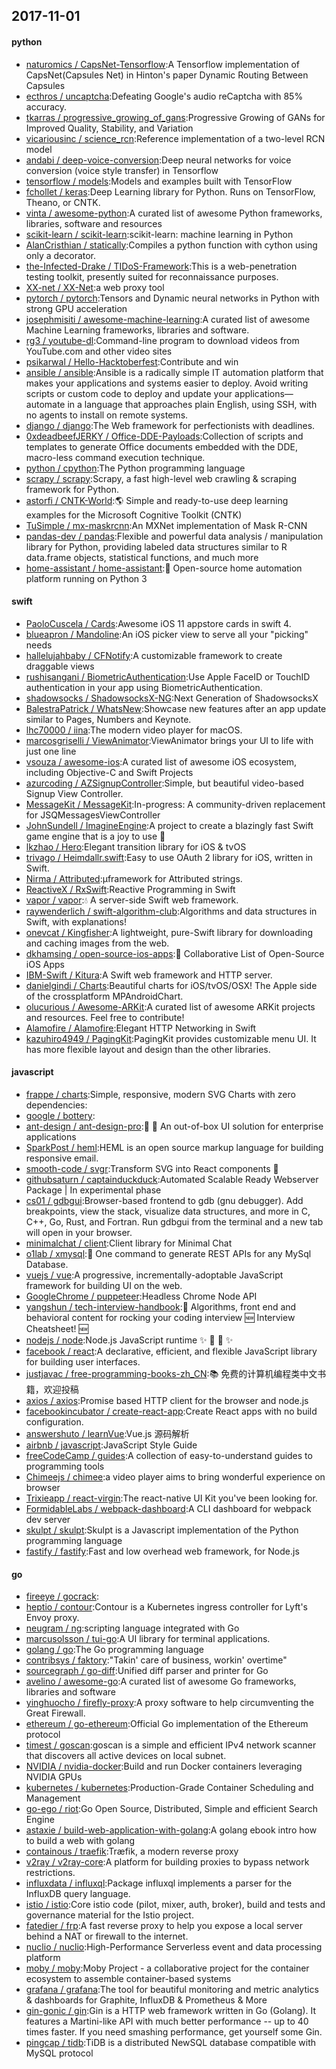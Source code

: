 ## 2017-11-01

#### python
* [naturomics / CapsNet-Tensorflow](https://github.com/naturomics/CapsNet-Tensorflow):A Tensorflow implementation of CapsNet(Capsules Net) in Hinton's paper Dynamic Routing Between Capsules
* [ecthros / uncaptcha](https://github.com/ecthros/uncaptcha):Defeating Google's audio reCaptcha with 85% accuracy.
* [tkarras / progressive_growing_of_gans](https://github.com/tkarras/progressive_growing_of_gans):Progressive Growing of GANs for Improved Quality, Stability, and Variation
* [vicariousinc / science_rcn](https://github.com/vicariousinc/science_rcn):Reference implementation of a two-level RCN model
* [andabi / deep-voice-conversion](https://github.com/andabi/deep-voice-conversion):Deep neural networks for voice conversion (voice style transfer) in Tensorflow
* [tensorflow / models](https://github.com/tensorflow/models):Models and examples built with TensorFlow
* [fchollet / keras](https://github.com/fchollet/keras):Deep Learning library for Python. Runs on TensorFlow, Theano, or CNTK.
* [vinta / awesome-python](https://github.com/vinta/awesome-python):A curated list of awesome Python frameworks, libraries, software and resources
* [scikit-learn / scikit-learn](https://github.com/scikit-learn/scikit-learn):scikit-learn: machine learning in Python
* [AlanCristhian / statically](https://github.com/AlanCristhian/statically):Compiles a python function with cython using only a decorator.
* [the-Infected-Drake / TIDoS-Framework](https://github.com/the-Infected-Drake/TIDoS-Framework):This is a web-penetration testing toolkit, presently suited for reconnaissance purposes.
* [XX-net / XX-Net](https://github.com/XX-net/XX-Net):a web proxy tool
* [pytorch / pytorch](https://github.com/pytorch/pytorch):Tensors and Dynamic neural networks in Python with strong GPU acceleration
* [josephmisiti / awesome-machine-learning](https://github.com/josephmisiti/awesome-machine-learning):A curated list of awesome Machine Learning frameworks, libraries and software.
* [rg3 / youtube-dl](https://github.com/rg3/youtube-dl):Command-line program to download videos from YouTube.com and other video sites
* [psikarwal / Hello-Hacktoberfest](https://github.com/psikarwal/Hello-Hacktoberfest):Contribute and win
* [ansible / ansible](https://github.com/ansible/ansible):Ansible is a radically simple IT automation platform that makes your applications and systems easier to deploy. Avoid writing scripts or custom code to deploy and update your applications— automate in a language that approaches plain English, using SSH, with no agents to install on remote systems.
* [django / django](https://github.com/django/django):The Web framework for perfectionists with deadlines.
* [0xdeadbeefJERKY / Office-DDE-Payloads](https://github.com/0xdeadbeefJERKY/Office-DDE-Payloads):Collection of scripts and templates to generate Office documents embedded with the DDE, macro-less command execution technique.
* [python / cpython](https://github.com/python/cpython):The Python programming language
* [scrapy / scrapy](https://github.com/scrapy/scrapy):Scrapy, a fast high-level web crawling & scraping framework for Python.
* [astorfi / CNTK-World](https://github.com/astorfi/CNTK-World):🌎 Simple and ready-to-use deep learning examples for the Microsoft Cognitive Toolkit (CNTK)
* [TuSimple / mx-maskrcnn](https://github.com/TuSimple/mx-maskrcnn):An MXNet implementation of Mask R-CNN
* [pandas-dev / pandas](https://github.com/pandas-dev/pandas):Flexible and powerful data analysis / manipulation library for Python, providing labeled data structures similar to R data.frame objects, statistical functions, and much more
* [home-assistant / home-assistant](https://github.com/home-assistant/home-assistant):🏡 Open-source home automation platform running on Python 3

#### swift
* [PaoloCuscela / Cards](https://github.com/PaoloCuscela/Cards):Awesome iOS 11 appstore cards in swift 4.
* [blueapron / Mandoline](https://github.com/blueapron/Mandoline):An iOS picker view to serve all your "picking" needs
* [hallelujahbaby / CFNotify](https://github.com/hallelujahbaby/CFNotify):A customizable framework to create draggable views
* [rushisangani / BiometricAuthentication](https://github.com/rushisangani/BiometricAuthentication):Use Apple FaceID or TouchID authentication in your app using BiometricAuthentication.
* [shadowsocks / ShadowsocksX-NG](https://github.com/shadowsocks/ShadowsocksX-NG):Next Generation of ShadowsocksX
* [BalestraPatrick / WhatsNew](https://github.com/BalestraPatrick/WhatsNew):Showcase new features after an app update similar to Pages, Numbers and Keynote.
* [lhc70000 / iina](https://github.com/lhc70000/iina):The modern video player for macOS.
* [marcosgriselli / ViewAnimator](https://github.com/marcosgriselli/ViewAnimator):ViewAnimator brings your UI to life with just one line
* [vsouza / awesome-ios](https://github.com/vsouza/awesome-ios):A curated list of awesome iOS ecosystem, including Objective-C and Swift Projects
* [azurcoding / AZSignupController](https://github.com/azurcoding/AZSignupController):Simple, but beautiful video-based Signup View Controller.
* [MessageKit / MessageKit](https://github.com/MessageKit/MessageKit):In-progress: A community-driven replacement for JSQMessagesViewController
* [JohnSundell / ImagineEngine](https://github.com/JohnSundell/ImagineEngine):A project to create a blazingly fast Swift game engine that is a joy to use 🚀
* [lkzhao / Hero](https://github.com/lkzhao/Hero):Elegant transition library for iOS & tvOS
* [trivago / Heimdallr.swift](https://github.com/trivago/Heimdallr.swift):Easy to use OAuth 2 library for iOS, written in Swift.
* [Nirma / Attributed](https://github.com/Nirma/Attributed):µframework for Attributed strings.
* [ReactiveX / RxSwift](https://github.com/ReactiveX/RxSwift):Reactive Programming in Swift
* [vapor / vapor](https://github.com/vapor/vapor):💧 A server-side Swift web framework.
* [raywenderlich / swift-algorithm-club](https://github.com/raywenderlich/swift-algorithm-club):Algorithms and data structures in Swift, with explanations!
* [onevcat / Kingfisher](https://github.com/onevcat/Kingfisher):A lightweight, pure-Swift library for downloading and caching images from the web.
* [dkhamsing / open-source-ios-apps](https://github.com/dkhamsing/open-source-ios-apps):📱 Collaborative List of Open-Source iOS Apps
* [IBM-Swift / Kitura](https://github.com/IBM-Swift/Kitura):A Swift web framework and HTTP server.
* [danielgindi / Charts](https://github.com/danielgindi/Charts):Beautiful charts for iOS/tvOS/OSX! The Apple side of the crossplatform MPAndroidChart.
* [olucurious / Awesome-ARKit](https://github.com/olucurious/Awesome-ARKit):A curated list of awesome ARKit projects and resources. Feel free to contribute!
* [Alamofire / Alamofire](https://github.com/Alamofire/Alamofire):Elegant HTTP Networking in Swift
* [kazuhiro4949 / PagingKit](https://github.com/kazuhiro4949/PagingKit):PagingKit provides customizable menu UI. It has more flexible layout and design than the other libraries.

#### javascript
* [frappe / charts](https://github.com/frappe/charts):Simple, responsive, modern SVG Charts with zero dependencies:
* [google / bottery](https://github.com/google/bottery):
* [ant-design / ant-design-pro](https://github.com/ant-design/ant-design-pro):👻 🎃 An out-of-box UI solution for enterprise applications
* [SparkPost / heml](https://github.com/SparkPost/heml):HEML is an open source markup language for building responsive email.
* [smooth-code / svgr](https://github.com/smooth-code/svgr):Transform SVG into React components 🦁
* [githubsaturn / captainduckduck](https://github.com/githubsaturn/captainduckduck):Automated Scalable Ready Webserver Package | In experimental phase
* [cs01 / gdbgui](https://github.com/cs01/gdbgui):Browser-based frontend to gdb (gnu debugger). Add breakpoints, view the stack, visualize data structures, and more in C, C++, Go, Rust, and Fortran. Run gdbgui from the terminal and a new tab will open in your browser.
* [minimalchat / client](https://github.com/minimalchat/client):Client library for Minimal Chat
* [o1lab / xmysql](https://github.com/o1lab/xmysql):🚀 One command to generate REST APIs for any MySql Database.
* [vuejs / vue](https://github.com/vuejs/vue):A progressive, incrementally-adoptable JavaScript framework for building UI on the web.
* [GoogleChrome / puppeteer](https://github.com/GoogleChrome/puppeteer):Headless Chrome Node API
* [yangshun / tech-interview-handbook](https://github.com/yangshun/tech-interview-handbook):💯 Algorithms, front end and behavioral content for rocking your coding interview 🆕 Interview Cheatsheet! 🆕
* [nodejs / node](https://github.com/nodejs/node):Node.js JavaScript runtime ✨ 🐢 🚀 ✨
* [facebook / react](https://github.com/facebook/react):A declarative, efficient, and flexible JavaScript library for building user interfaces.
* [justjavac / free-programming-books-zh_CN](https://github.com/justjavac/free-programming-books-zh_CN):📚 免费的计算机编程类中文书籍，欢迎投稿
* [axios / axios](https://github.com/axios/axios):Promise based HTTP client for the browser and node.js
* [facebookincubator / create-react-app](https://github.com/facebookincubator/create-react-app):Create React apps with no build configuration.
* [answershuto / learnVue](https://github.com/answershuto/learnVue):Vue.js 源码解析
* [airbnb / javascript](https://github.com/airbnb/javascript):JavaScript Style Guide
* [freeCodeCamp / guides](https://github.com/freeCodeCamp/guides):A collection of easy-to-understand guides to programming tools
* [Chimeejs / chimee](https://github.com/Chimeejs/chimee):a video player aims to bring wonderful experience on browser
* [Trixieapp / react-virgin](https://github.com/Trixieapp/react-virgin):The react-native UI Kit you've been looking for.
* [FormidableLabs / webpack-dashboard](https://github.com/FormidableLabs/webpack-dashboard):A CLI dashboard for webpack dev server
* [skulpt / skulpt](https://github.com/skulpt/skulpt):Skulpt is a Javascript implementation of the Python programming language
* [fastify / fastify](https://github.com/fastify/fastify):Fast and low overhead web framework, for Node.js

#### go
* [fireeye / gocrack](https://github.com/fireeye/gocrack):
* [heptio / contour](https://github.com/heptio/contour):Contour is a Kubernetes ingress controller for Lyft's Envoy proxy.
* [neugram / ng](https://github.com/neugram/ng):scripting language integrated with Go
* [marcusolsson / tui-go](https://github.com/marcusolsson/tui-go):A UI library for terminal applications.
* [golang / go](https://github.com/golang/go):The Go programming language
* [contribsys / faktory](https://github.com/contribsys/faktory):"Takin' care of business, workin' overtime"
* [sourcegraph / go-diff](https://github.com/sourcegraph/go-diff):Unified diff parser and printer for Go
* [avelino / awesome-go](https://github.com/avelino/awesome-go):A curated list of awesome Go frameworks, libraries and software
* [yinghuocho / firefly-proxy](https://github.com/yinghuocho/firefly-proxy):A proxy software to help circumventing the Great Firewall.
* [ethereum / go-ethereum](https://github.com/ethereum/go-ethereum):Official Go implementation of the Ethereum protocol
* [timest / goscan](https://github.com/timest/goscan):goscan is a simple and efficient IPv4 network scanner that discovers all active devices on local subnet.
* [NVIDIA / nvidia-docker](https://github.com/NVIDIA/nvidia-docker):Build and run Docker containers leveraging NVIDIA GPUs
* [kubernetes / kubernetes](https://github.com/kubernetes/kubernetes):Production-Grade Container Scheduling and Management
* [go-ego / riot](https://github.com/go-ego/riot):Go Open Source, Distributed, Simple and efficient Search Engine
* [astaxie / build-web-application-with-golang](https://github.com/astaxie/build-web-application-with-golang):A golang ebook intro how to build a web with golang
* [containous / traefik](https://github.com/containous/traefik):Træfik, a modern reverse proxy
* [v2ray / v2ray-core](https://github.com/v2ray/v2ray-core):A platform for building proxies to bypass network restrictions.
* [influxdata / influxql](https://github.com/influxdata/influxql):Package influxql implements a parser for the InfluxDB query language.
* [istio / istio](https://github.com/istio/istio):Core istio code (pilot, mixer, auth, broker), build and tests and governance material for the Istio project.
* [fatedier / frp](https://github.com/fatedier/frp):A fast reverse proxy to help you expose a local server behind a NAT or firewall to the internet.
* [nuclio / nuclio](https://github.com/nuclio/nuclio):High-Performance Serverless event and data processing platform
* [moby / moby](https://github.com/moby/moby):Moby Project - a collaborative project for the container ecosystem to assemble container-based systems
* [grafana / grafana](https://github.com/grafana/grafana):The tool for beautiful monitoring and metric analytics & dashboards for Graphite, InfluxDB & Prometheus & More
* [gin-gonic / gin](https://github.com/gin-gonic/gin):Gin is a HTTP web framework written in Go (Golang). It features a Martini-like API with much better performance -- up to 40 times faster. If you need smashing performance, get yourself some Gin.
* [pingcap / tidb](https://github.com/pingcap/tidb):TiDB is a distributed NewSQL database compatible with MySQL protocol
